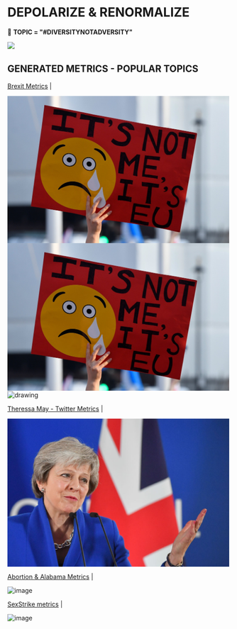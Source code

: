 # DEPOLARIZE & RENORMALIZE 
&#x1F34E; **TOPIC = "#DIVERSITYNOTADVERSITY"**

![](https://smallbiztrends.com/wp-content/uploads/2016/05/shutterstock_311472353-850x476.jpg)


## GENERATED METRICS - POPULAR TOPICS
[Brexit Metrics](https://github.com/murchie85/BREXIT-TWITTER/blob/master/BREXIT.ipynb ) |    

<img src="brexit.png" alt="drawing" align="center" width="500"/>

<div class="row">
  <div class="column">
    <img src="brexit.png" alt="drawing" align="center" width="500"/>
  </div>
  <div class="column">
    <img src="brexitbio.png" alt="drawing" align="center" width="500"/>
  </div>
</div>


[Theressa May - Twitter Metrics](https://github.com/murchie85/MAY-TWITTER-ANALYSIS/blob/master/May.ipynb) | 

<img src="may.png" alt="drawing" align="center" width="500"/>

[Abortion & Alabama Metrics](https://github.com/murchie85/-ALABAMA-Metrics/blob/master/ALABAMA.ipynb) |  

![image](https://thenypost.files.wordpress.com/2019/05/alabama-abortion-ban.jpg?quality=90&strip=all&w=618&h=410&crop=1)

[SexStrike metrics](https://github.com/murchie85/TwitterStreamFilter/blob/master/SEXSTRIKE.ipynb) |  

![image](https://i.ytimg.com/vi/VCJfT9CTuds/maxresdefault.jpg)
